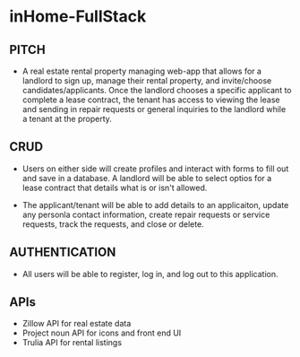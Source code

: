 # inHome-FullStack
## PITCH

- A real estate rental property managing web-app that allows for a landlord to sign up, manage their rental property, and invite/choose candidates/applicants. Once the landlord chooses a specific applicant to complete a lease contract, the tenant has access to viewing the lease and sending in repair requests or general inquiries to the landlord while a tenant at the property. 

## CRUD

- Users on either side will create profiles and interact with forms to fill out and save in a database. A landlord will be able to select optios for a lease contract that details what is or isn't allowed. 

- The applicant/tenant will be able to add details to an applicaiton, update any personla contact information, create repair requests or service requests, track the requests, and close or delete. 

## AUTHENTICATION 
    
- All users will be able to register, log in, and log out to this application.

## APIs 

- Zillow API for real estate data 
- Project noun API for icons and front end UI
- Trulia API for rental listings